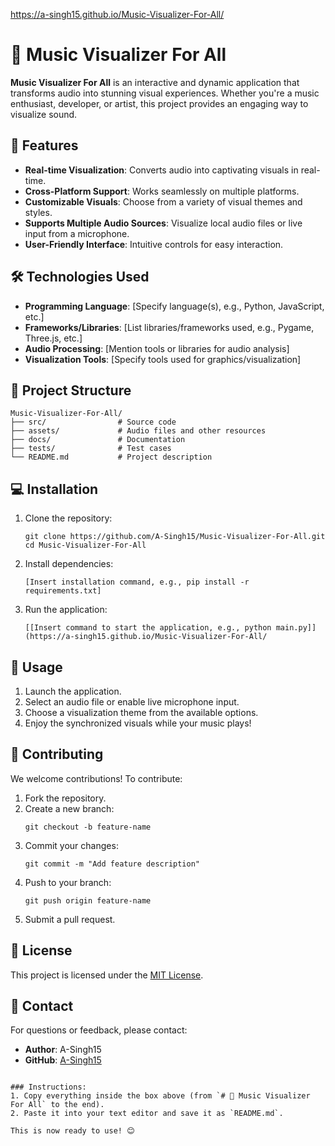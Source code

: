 
https://a-singh15.github.io/Music-Visualizer-For-All/


# 🎵 Music Visualizer For All

**Music Visualizer For All** is an interactive and dynamic application that transforms audio into stunning visual experiences. Whether you're a music enthusiast, developer, or artist, this project provides an engaging way to visualize sound.

## 🚀 Features

- **Real-time Visualization**: Converts audio into captivating visuals in real-time.
- **Cross-Platform Support**: Works seamlessly on multiple platforms.
- **Customizable Visuals**: Choose from a variety of visual themes and styles.
- **Supports Multiple Audio Sources**: Visualize local audio files or live input from a microphone.
- **User-Friendly Interface**: Intuitive controls for easy interaction.

## 🛠️ Technologies Used

- **Programming Language**: [Specify language(s), e.g., Python, JavaScript, etc.]
- **Frameworks/Libraries**: [List libraries/frameworks used, e.g., Pygame, Three.js, etc.]
- **Audio Processing**: [Mention tools or libraries for audio analysis]
- **Visualization Tools**: [Specify tools used for graphics/visualization]

## 📂 Project Structure

```
Music-Visualizer-For-All/
├── src/                # Source code
├── assets/             # Audio files and other resources
├── docs/               # Documentation
├── tests/              # Test cases
└── README.md           # Project description
```

## 💻 Installation

1. Clone the repository:
   ```
   git clone https://github.com/A-Singh15/Music-Visualizer-For-All.git
   cd Music-Visualizer-For-All
   ```

2. Install dependencies:
   ```
   [Insert installation command, e.g., pip install -r requirements.txt]
   ```

3. Run the application:
   ```
   [[Insert command to start the application, e.g., python main.py]](https://a-singh15.github.io/Music-Visualizer-For-All/

   ```

## 🎨 Usage

1. Launch the application.
2. Select an audio file or enable live microphone input.
3. Choose a visualization theme from the available options.
4. Enjoy the synchronized visuals while your music plays!

## 🤝 Contributing

We welcome contributions! To contribute:

1. Fork the repository.
2. Create a new branch:
   ```
   git checkout -b feature-name
   ```
3. Commit your changes:
   ```
   git commit -m "Add feature description"
   ```
4. Push to your branch:
   ```
   git push origin feature-name
   ```
5. Submit a pull request.

## 📜 License

This project is licensed under the [MIT License](LICENSE).

## 📧 Contact

For questions or feedback, please contact:

- **Author**: A-Singh15
- **GitHub**: [A-Singh15](https://github.com/A-Singh15)
```

### Instructions:
1. Copy everything inside the box above (from `# 🎵 Music Visualizer For All` to the end).
2. Paste it into your text editor and save it as `README.md`.

This is now ready to use! 😊
